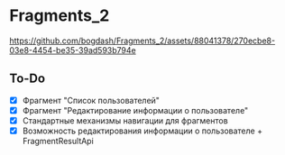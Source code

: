 # Fragments_2

https://github.com/bogdash/Fragments_2/assets/88041378/270ecbe8-03e8-4454-be35-39ad593b794e

## To-Do
- [x] Фрагмент "Список пользователей"
- [x] Фрагмент "Редактирование информации о пользователе"
- [x] Стандартные механизмы навигации для фрагментов
- [x] Возможность редактирования информации о пользователе + FragmentResultApi
